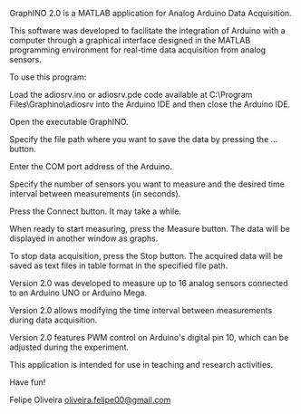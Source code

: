 GraphINO 2.0 is a MATLAB application for Analog Arduino Data Acquisition.

This software was developed to facilitate the integration of Arduino with a computer through a graphical interface designed in the MATLAB programming environment for real-time data acquisition from analog sensors.

To use this program:

Load the adiosrv.ino or adiosrv.pde code available at C:\Program Files\Graphino\adiosrv into the Arduino IDE and then close the Arduino IDE.

Open the executable GraphINO.

Specify the file path where you want to save the data by pressing the ... button.

Enter the COM port address of the Arduino.

Specify the number of sensors you want to measure and the desired time interval between measurements (in seconds).

Press the Connect button. It may take a while.

When ready to start measuring, press the Measure button. The data will be displayed in another window as graphs.

To stop data acquisition, press the Stop button. The acquired data will be saved as text files in table format in the specified file path.

Version 2.0 was developed to measure up to 16 analog sensors connected to an Arduino UNO or Arduino Mega.

Version 2.0 allows modifying the time interval between measurements during data acquisition.

Version 2.0 features PWM control on Arduino's digital pin 10, which can be adjusted during the experiment.

This application is intended for use in teaching and research activities.

Have fun!

Felipe Oliveira
oliveira.felipe00@gmail.com
